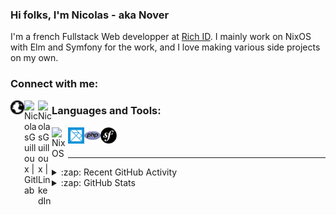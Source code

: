 ### Hi folks, I'm Nicolas - aka Nover

I'm a french Fullstack Web developper at [Rich ID](https://www.rich-id.fr). I mainly work on NixOS with Elm and Symfony for the work, and I love making various side projects on my own.


### Connect with me:

[<img align="left" alt="NicolasGuilloux.eu" width="22px" src="https://raw.githubusercontent.com/iconic/open-iconic/master/svg/globe.svg" />][website]
[<img align="left" alt="NicolasGuilloux | Gitlab" width="22px" src="https://gitlab.com/gitlab-com/gitlab-artwork/raw/master/logo/logo.svg" />][gitlab]
[<img align="left" alt="NicolasGuilloux | LinkedIn" width="22px" src="https://cdn.jsdelivr.net/npm/simple-icons@v3/icons/linkedin.svg" />][linkedin]

<span />

### Languages and Tools:

[<img align="left" alt="NixOS"   width="26px" src="https://symbols.getvecta.com/stencil_89/59_nixos-linux-icon.f23716bf93.svg" />][nixos]
[<img align="left" alt="Elm"     width="26px" src="https://raw.githubusercontent.com/github/explore/master/topics/elm/elm.png" />][elm]
[<img align="left" alt="PHP"     width="26px" src="https://raw.githubusercontent.com/github/explore/master/topics/php/php.png" />][php]
[<img align="left" alt="Symfony" width="26px" src="https://raw.githubusercontent.com/github/explore/master/topics/symfony/symfony.png" />][symfony]

<br />
<br />

---

<details>
  <summary>:zap: Recent GitHub Activity</summary>

<!--START_SECTION:activity-->
1. 💪 Opened PR [#5](https://github.com/rich-id/recurrent-fixtures-test-bundle/pull/5) in [rich-id/recurrent-fixtures-test-bundle](https://github.com/rich-id/recurrent-fixtures-test-bundle)
2. 💪 Opened PR [#4](https://github.com/rich-id/bundle-toolbox/pull/4) in [rich-id/bundle-toolbox](https://github.com/rich-id/bundle-toolbox)
3. 💪 Opened PR [#2](https://github.com/rich-id/fixture-test/pull/2) in [rich-id/fixture-test](https://github.com/rich-id/fixture-test)
4. 🎉 Merged PR [#4](https://github.com/rich-id/recurrent-fixtures-test-bundle/pull/4) in [rich-id/recurrent-fixtures-test-bundle](https://github.com/rich-id/recurrent-fixtures-test-bundle)
5. 🎉 Merged PR [#1](https://github.com/rich-id/fixture-test/pull/1) in [rich-id/fixture-test](https://github.com/rich-id/fixture-test)
<!--END_SECTION:activity-->

</details>

<details>
  <summary>:zap: GitHub Stats</summary>

  <img align="left" alt="NicolasGuilloux's GitHub Stats" src="https://github-readme-stats.codestackr.vercel.app/api?username=NicolasGuilloux&show_icons=true&hide_border=true" />
</details>

[website]: https://nicolasguilloux.eu
[gitlab]: https://gitlab.com/NicolasGuilloux
[linkedin]: https://www.linkedin.com/in/nicolas-guilloux/
[nixos]: https://nixos.org
[elm]: https://elm-lang.org
[php]: https://www.php.net
[symfony]: https://symfony.com
